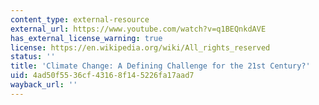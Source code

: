 ```yaml
---
content_type: external-resource
external_url: https://www.youtube.com/watch?v=q1BEQnkdAVE
has_external_license_warning: true
license: https://en.wikipedia.org/wiki/All_rights_reserved
status: ''
title: 'Climate Change: A Defining Challenge for the 21st Century?'
uid: 4ad50f55-36cf-4316-8f14-5226fa17aad7
wayback_url: ''
---
```

